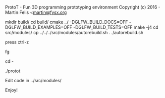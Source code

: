 ProtoT - Fun 3D programming prototyping environment
Copyright (c) 2016 - Martin Felis <martin@fysx.org

mkdir build/
cd build/
cmake ../ -DGLFW_BUILD_DOCS=OFF -DGLFW_BUILD_EXAMPLES=OFF -DGLFW_BUILD_TESTS=OFF
make -j4
cd src/modules/
cp ../../../src/modules/autorebuild.sh .
./autorebuild.sh

press ctrl-z

fg

cd -

./protot

Edit code in ../src/modules/

Enjoy!
